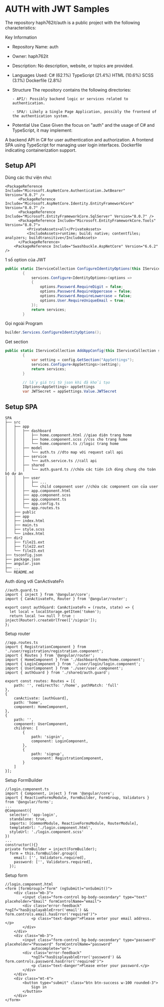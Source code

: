 ﻿# AUTH with JWT Samples

The repository haph762it/auth is a public project with the following characteristics:

Key Information

- Repository Name: auth
- Owner: haph762it
- Description: No description, website, or topics are provided.
- Languages Used:
  C# (62.1%)
  TypeScript (21.4%)
  HTML (10.6%)
  SCSS (3.1%)
  Dockerfile (2.8%)
- Structure
  The repository contains the following directories:

      - API/: Possibly backend logic or services related to authentication.

      - SPA/: Likely a Single Page Application, possibly the frontend of the authentication system.

- Potential Use Case
  Given the focus on "auth" and the usage of C# and TypeScript, it may implement:

A backend API in C# for user authentication and authorization.
A frontend SPA using TypeScript for managing user login interfaces.
Dockerfile indicating containerization support.

## Setup API

Dùng các thư viện như:

```console
<PackageReference Include="Microsoft.AspNetCore.Authentication.JwtBearer" Version="8.0.7" />
	  <PackageReference Include="Microsoft.AspNetCore.Identity.EntityFrameworkCore" Version="8.0.7" />
	  <PackageReference Include="Microsoft.EntityFrameworkCore.SqlServer" Version="8.0.7" />
	  <PackageReference Include="Microsoft.EntityFrameworkCore.Tools" Version="8.0.7">
		  <PrivateAssets>all</PrivateAssets>
		  <IncludeAssets>runtime; build; native; contentfiles; analyzers; buildtransitive</IncludeAssets>
	  </PackageReference>
    <PackageReference Include="Swashbuckle.AspNetCore" Version="6.6.2" />
```

1 số option của JWT

```c#
public static IServiceCollection ConfigureIdentityOptions(this IServiceCollection services)
        {
            services.Configure<IdentityOptions>(options =>
            {
                options.Password.RequireDigit = false;
                options.Password.RequireUppercase = false;
                options.Password.RequireLowercase = false;
                options.User.RequireUniqueEmail = true;
            });
            return services;
        }
```

Gọi ngoài Program

```c#
builder.Services.ConfigureIdentityOptions();
```

Get section

```c#
public static IServiceCollection AddAppConfig(this IServiceCollection services, IConfiguration config)
        {
            var setting = config.GetSection("AppSettings");
            services.Configure<AppSettings>(setting);
            return services;
        }

        // lấy giá trị từ json khi đã khởi tạo
        IOptions<AppSettings> appSettings
        var JWTSecret = appSettings.Value.JWTSecret
```

## Setup SPA

```$ tree
SPA
├── src
│   ├── app
│   │   ├── dashboard
│   │   │   ├── home.component.html //giao diện trang home
│   │   │   ├── home.component.scss //css cho trang home
│   │   │   └── home.component.ts //logic trang home
│   │   ├── model
│   │   │   └── auth.ts //dto map với request call api
│   │   ├── service
│   │   │   └── auth.service.ts //call api
│   │   ├── shared
│   │   │   └── auth.guard.ts //chứa các tiện ích dùng chung cho toàn bộ dự án
│   │   ├── user
│   │   │   ├── ...
│   │   │   └── child component user //chứa các component con của user
│   │   ├── app.component.html
│   │   ├── app.component.scss
│   │   ├── app.component.ts
│   │   ├── app.config.ts
│   │   └── app.routes.ts
│   ├── public
│   ├── app
│   ├── index.html
│   ├── main.ts
│   ├── style.scss
│   └── index.html
├── dir2
│   ├── file21.ext
│   ├── file22.ext
│   └── file23.ext
├── tsconfig.json
├── package.json
├── angular.json
├── ...
└── README.md

```

Auth dùng với CanActivateFn

```$ auth.guard.ts
//auth.guard.ts
import { inject } from '@angular/core';
import { CanActivateFn, Router } from '@angular/router';

export const authGuard: CanActivateFn = (route, state) => {
  let local = localStorage.getItem('token');
  return local !== null ? true : inject(Router).createUrlTree(['/signin']);
};

```

Setup router

```$ app.routes.ts
//app.routes.ts
import { RegistrationComponent } from './user/registration/registration.component';
import { Routes } from '@angular/router';
import { HomeComponent } from './dashboard/home/home.component';
import { LoginComponent } from './user/login/login.component';
import { UserComponent } from './user/user.component';
import { authGuard } from './shared/auth.guard';

export const routes: Routes = [{
    path: '', redirectTo: '/home', pathMatch: 'full'
},
{
    canActivate: [authGuard],
    path: 'home',
    component: HomeComponent,
},
{
    path: '',
    component: UserComponent,
    children: [
        {
            path: 'signin',
            component: LoginComponent,
        },
        {
            path: 'signup',
            component: RegistrationComponent,
        }
    ]
}];

```

Setup FormBuilder

```$ login.component.ts
//login.component.ts
import { Component, inject } from '@angular/core';
import { ReactiveFormsModule, FormBuilder, FormGroup, Validators } from '@angular/forms';
...
@Component({
  selector: 'app-login',
  standalone: true,
  imports: [CommonModule, ReactiveFormsModule, RouterModule],
  templateUrl: './login.component.html',
  styleUrl: './login.component.scss'
})
...
constructor(){}
private formBuilder = inject(FormBuilder);
  form = this.formBuilder.group({
    email: ['', Validators.required],
    password: ['', Validators.required],
  });
```

Setup form

```$ login.component.html
//login.component.html
<form [formGroup]="form" (ngSubmit)="onSubmit()">
    <div class="mb-3">
        <input class="form-control bg-body-secondary" type="text" placeholder="Email" formControlName="email">
        <div class="error-feedback" *ngIf="hasDisplayableError('email') && form.controls.email.hasError('required')">
            <p class="text-danger">Please enter your email address.</p>
        </div>
    </div>
    <div class="mb-3">
        <input class="form-control bg-body-secondary" type="password" placeholder="Password" formControlName="password"
            autocomplete="on">
        <div class="error-feedback"
            *ngIf="hasDisplayableError('password') && form.controls.password.hasError('required')">
            <p class="text-danger">Please enter your password.</p>
        </div>
    </div>
    <div class="mt-4">
        <button type="submit" class="btn btn-success w-100 rounded-3">
            Sign in
        </button>
    </div>
</form>
```
